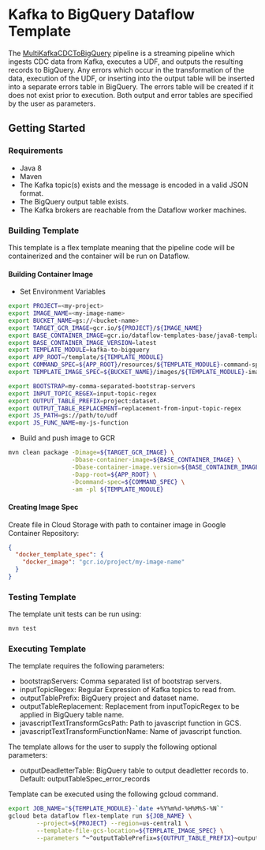 # Kafka to BigQuery Dataflow Template

The [MultiKafkaCDCToBigQuery](src/main/java/com/google/cloud/teleport/v2/templates/MultiKafkaCDCToBigQuery.java) pipeline is a 
streaming pipeline which ingests CDC data from Kafka, executes a UDF, and outputs the resulting records to BigQuery. 
Any errors which occur in the transformation of the data, execution of the UDF, or inserting into the output table will be
inserted into a separate errors table in BigQuery. The errors table will be created if it does
not exist prior to execution. Both output and error tables are specified by the user as parameters.

## Getting Started

### Requirements
* Java 8
* Maven
* The Kafka topic(s) exists and the message is encoded in a valid JSON format.
* The BigQuery output table exists.
* The Kafka brokers are reachable from the Dataflow worker machines.

### Building Template
This template is a flex template meaning that the pipeline code will be containerized and the container will be 
run on Dataflow. 

#### Building Container Image
* Set Environment Variables
```sh
export PROJECT=<my-project>
export IMAGE_NAME=<my-image-name>
export BUCKET_NAME=gs://<bucket-name>
export TARGET_GCR_IMAGE=gcr.io/${PROJECT}/${IMAGE_NAME}
export BASE_CONTAINER_IMAGE=gcr.io/dataflow-templates-base/java8-template-launcher-base
export BASE_CONTAINER_IMAGE_VERSION=latest
export TEMPLATE_MODULE=kafka-to-bigquery
export APP_ROOT=/template/${TEMPLATE_MODULE}
export COMMAND_SPEC=${APP_ROOT}/resources/${TEMPLATE_MODULE}-command-spec.json
export TEMPLATE_IMAGE_SPEC=${BUCKET_NAME}/images/${TEMPLATE_MODULE}-image-spec.json

export BOOTSTRAP=my-comma-separated-bootstrap-servers
export INPUT_TOPIC_REGEX=input-topic-regex
export OUTPUT_TABLE_PREFIX=project:dataset.
export OUTPUT_TABLE_REPLACEMENT=replacement-from-input-topic-regex
export JS_PATH=gs://path/to/udf
export JS_FUNC_NAME=my-js-function
```
* Build and push image to GCR
```sh
mvn clean package -Dimage=${TARGET_GCR_IMAGE} \
                  -Dbase-container-image=${BASE_CONTAINER_IMAGE} \
                  -Dbase-container-image.version=${BASE_CONTAINER_IMAGE_VERSION} \
                  -Dapp-root=${APP_ROOT} \
                  -Dcommand-spec=${COMMAND_SPEC} \
                  -am -pl ${TEMPLATE_MODULE}
```

#### Creating Image Spec

Create file in Cloud Storage with path to container image in Google Container Repository:
```json
{
  "docker_template_spec": {
    "docker_image": "gcr.io/project/my-image-name"
  }
}
```

### Testing Template

The template unit tests can be run using:
```sh
mvn test
```

### Executing Template

The template requires the following parameters:
* bootstrapServers: Comma separated list of bootstrap servers.
* inputTopicRegex: Regular Expression of Kafka topics to read from.
* outputTablePrefix: BigQuery project and dataset name. 
* outputTableReplacement: Replacement from inputTopicRegex to be applied in BigQuery table name.
* javascriptTextTransformGcsPath: Path to javascript function in GCS.
* javascriptTextTransformFunctionName: Name of javascript function. 

The template allows for the user to supply the following optional parameters:
* outputDeadletterTable: BigQuery table to output deadletter records to. Default: outputTableSpec_error_records

Template can be executed using the following gcloud command.
```sh
export JOB_NAME="${TEMPLATE_MODULE}-`date +%Y%m%d-%H%M%S-%N`"
gcloud beta dataflow flex-template run ${JOB_NAME} \
        --project=${PROJECT} --region=us-central1 \
        --template-file-gcs-location=${TEMPLATE_IMAGE_SPEC} \
        --parameters ^~^outputTablePrefix=${OUTPUT_TABLE_PREFIX}~outputTableReplacement=${OUTPUT_TABLE_REPLACEMENT}~inputTopicRegex=${INPUT_TOPIC_REGEX}~javascriptTextTransformGcsPath=${JS_PATH}~javascriptTextTransformFunctionName=${JS_FUNC_NAME}~bootstrapServers=${BOOTSTRAP}

```
